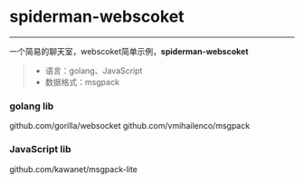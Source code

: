 # spiderman-webscoket

------

一个简易的聊天室，webscoket简单示例，**spiderman-webscoket**

> * 语言：golang、JavaScript
> * 数据格式：msgpack

### golang lib

github.com/gorilla/websocket
github.com/vmihailenco/msgpack

### JavaScript lib

github.com/kawanet/msgpack-lite
